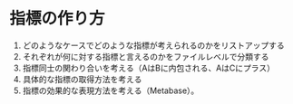# 指標の作り方

1. どのようなケースでどのような指標が考えられるのかをリストアップする
2. それぞれが何に対する指標と言えるのかをファイルレベルで分類する
3. 指標同士の関わり合いを考える（AはBに内包される、AはCにプラス）
4. 具体的な指標の取得方法を考える
5. 指標の効果的な表現方法を考える（Metabase）。
